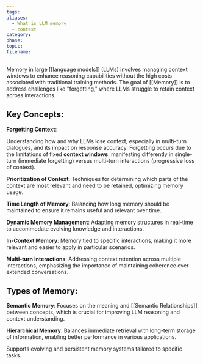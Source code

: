 ```yaml
---
tags: 
aliases:
  - What is LLM memory
  - context
category: 
phase: 
topic: 
filename:
---
```

Memory in large [[language models]] (LLMs) involves managing context windows to enhance reasoning capabilities without the high costs associated with traditional training methods. The goal of [[Memory]] is to address challenges like "forgetting," where LLMs struggle to retain context across interactions.
## Key Concepts:

**Forgetting Context**:

Understanding how and why LLMs lose context, especially in multi-turn dialogues, and its impact on response accuracy. Forgetting occurs due to the limitations of fixed **context windows**, manifesting differently in single-turn (immediate forgetting) versus multi-turn interactions (progressive loss of context).

**Prioritization of Context**:
Techniques for determining which parts of the context are most relevant and need to be retained, optimizing memory usage.

**Time Length of Memory**:
Balancing how long memory should be maintained to ensure it remains useful and relevant over time.

**Dynamic Memory Management**:
Adapting memory structures in real-time to accommodate evolving knowledge and interactions.

**In-Context Memory**:
Memory tied to specific interactions, making it more relevant and easier to apply in particular scenarios.

**Multi-turn Interactions**:
Addressing context retention across multiple interactions, emphasizing the importance of maintaining coherence over extended conversations.
## Types of Memory:

**Semantic Memory**:
Focuses on the meaning and [[Semantic Relationships]] between concepts, which is crucial for improving LLM reasoning and context understanding.

**Hierarchical Memory**:
Balances immediate retrieval with long-term storage of information, enabling better performance in various applications.

Supports evolving and persistent memory systems tailored to specific tasks.